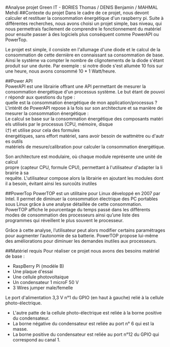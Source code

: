 #Analyse projet Green IT - BORIES Thomas / DENIS Benjamin / MAHMAL Mehdi
##Contexte du projet
Dans le cadre de ce projet, nous devont calculer et restituer la consommation énergétique d'un raspberry pi.
Suite à différentes recherches, nous avons choisi un projet simple, bas niveau, qui nous permettrais facilement de comprendre le fonctionnement du matériel pour ensuite passer à des logiciels plus conséquent comme PowerAPI ou PowerTop.

Le projet est simple, il consiste en l'allumage d'une diode et le calcul de la consommation de cette dernière en connaissant sa consommation de base. Ainsi le système va compter le nombre de clignotements de la diode s'étant produit sur une durée.
Par exemple : si notre diode s'est allumée 10 fois sur une heure, nous avons consommé 10 * 1 Watt/heure.

##Power API
PowerAPI est une librairie offrant une API permettant de mesurer la consommation énergétique d'un processus système. Le but étant de pouvoir répondr aux questions du type : quelle est la consommation énergétique de mon application/processus ? L'intérêt de PowerAPI repose à la fois sur son architecture et sa manière de mesurer la consommation énergétique : Le calcul se base sur la consommation énergétique des composants matériels utilisés par le processus (CPU, mémoire, disqueけ) et utilise pour cela des formules énergétiques, sans effort matériel, sans avoir besoin de wattmètre ou d'autres outils matériels de mesure/calibration pour calculer la consommation énergétique.

Son architecture est modulaire, où chaque module représente une unité de calcul propre (capteur CPU, formule CPU), permettant à l'utilisateur d'adapter la librairie à sa requête. L'utilisateur compose alors la librairie en ajoutant les modules dont il a besoin, évitant ainsi les surcoûts inutiles

##PowerTop
PowerTOP est un utilitaire pour Linux développé en 2007 par Intel. Il permet de diminuer la consommation électrique des PC portables sous Linux grâce à une analyse détaillée de cette consommation. PowerTOP affiche le pourcentage du temps passé dans les différents modes de consommation des processeurs ainsi qu’une liste des programmes qui réveillent le plus souvent le processeur.

Grâce à cette analyse, l’utilisateur peut alors modifier certains paramétrages pour augmenter l’autonomie de sa batterie. PowerTOP propose lui-même des améliorations pour diminuer les demandes inutiles aux processeurs.

##Matériel requis
Pour réaliser ce projet nous avons des besoins matériel de base :
- RaspBerry Pi (modèle B)
- Une plaque d'essai
- Une cellule photovoltaique
- Un condensateur 1 microF 50 V
- 3 Wires jumper male/femelle

Le port d'alimentation 3,3 V n°1 du GPIO (en haut à gauche) relié à la cellule photo-électrique.
- L'autre patte de la cellule photo-électrique est reliée à la borne positive du condensateur.
- La borne négative du condensateur est reliée au port n° 6 qui est la masse.
- La borne positive du condensateur est reliée au port n°12 du GPIO qui correspond au canal 1.


